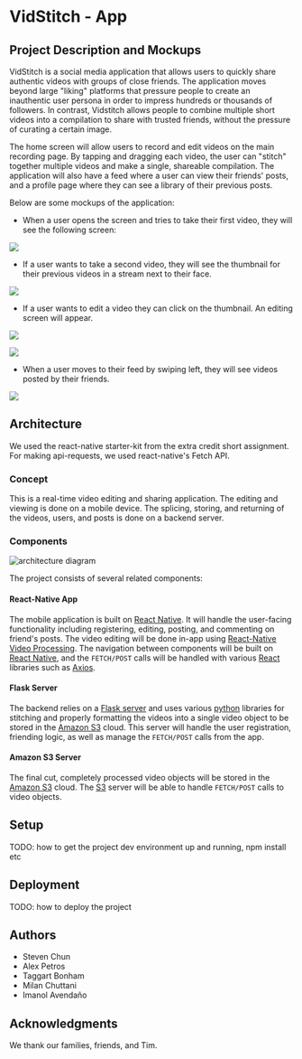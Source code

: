 # VidStitch - App

## Project Description and Mockups

VidStitch is a social media application that allows users to quickly share authentic videos with groups of close friends. The application moves beyond large "liking" platforms that pressure people to create an inauthentic user persona in order to impress hundreds or thousands of followers. In contrast, Vidstitch allows people to combine multiple short videos into a compilation to share with trusted friends, without the pressure of curating a certain image. 

The home screen will allow users to record and edit videos on the main recording page. By tapping and dragging each video, the user can "stitch" together multiple videos and make a single, shareable compilation. The application will also have a feed where a user can view their friends' posts, and a profile page where they can see a library of their previous posts.

Below are some mockups of the application: 

* When a user opens the screen and tries to take their first video, they will see the following screen: 

![](./img/editor.png)

* If a user wants to take a second video, they will see the thumbnail for their previous videos in a stream next to their face. 

![](./img/editor2.png)

* If a user wants to edit a video they can click on the thumbnail. An editing screen will appear. 

![](./img/editorOnClick.png)

![](./img/editClip.png)

* When a user moves to their feed by swiping left, they will see videos posted by their friends. 

![](./img/Feed.png)


## Architecture

We used the react-native starter-kit from the extra credit short assignment. For making api-requests, we used react-native's Fetch API.

### Concept
This is a real-time video editing and sharing application. The editing and viewing is done on a mobile device. The splicing, storing, and returning of the videos, users, and posts is done on a backend server.

### Components
![architecture diagram](img/architecture.png)

The project consists of several related components:

#### React-Native App
The mobile application is built on [React Native](https://facebook.github.io/react-native/). It will handle the user-facing functionality including registering, editing, posting, and commenting on friend's posts. The video editing will be done in-app using [React-Native Video Processing](https://github.com/shahen94/react-native-video-processing). The navigation between components will be built on [React Native](https://facebook.github.io/react-native/), and the `FETCH/POST` calls will be handled with various [React](https://reactjs.org/) libraries such as [Axios](https://github.com/axios/axios).

#### Flask Server
The backend relies on a [Flask server](http://flask.pocoo.org/) and uses various [python](https://www.python.org/) libraries for stitching and properly formatting the videos into a single video object to be stored in the [Amazon S3](https://aws.amazon.com/s3/) cloud. This server will handle the user registration, friending logic, as well as manage the `FETCH/POST` calls from the app.

#### Amazon S3 Server
The final cut, completely processed video objects will be stored in the [Amazon S3](https://aws.amazon.com/s3/) cloud. The [S3](https://aws.amazon.com/s3/) server will be able to handle `FETCH/POST` calls to video objects.

## Setup

TODO: how to get the project dev environment up and running, npm install etc

## Deployment

TODO: how to deploy the project

## Authors

* Steven Chun
* Alex Petros
* Taggart Bonham
* Milan Chuttani
* Imanol Avendaño

## Acknowledgments

We thank our families, friends, and Tim.
